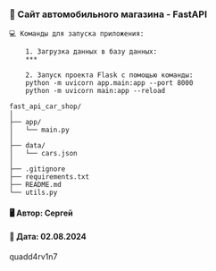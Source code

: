### 💼 Сайт автомобильного магазина - FastAPI

```
💻 Команды для запуска приложения:
    
    1. Загрузка данных в базу данных:
    ***
    
    2. Запуск проекта Flask с помощью команды:
    python -m uvicorn app.main:app --port 8000
    python -m uvicorn main:app --reload
```

```
fast_api_car_shop/
│
├── app/
│   └── main.py
│
├── data/
│   └── cars.json
│
├── .gitignore
├── requirements.txt
├── README.md
└── utils.py
```

#### 🖥️ Автор: Сергей
#### 📅 Дата: 02.08.2024

quadd4rv1n7
